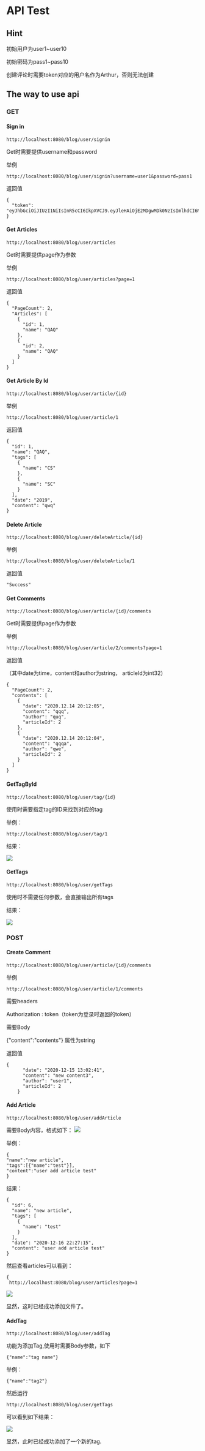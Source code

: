 

# API Test

## Hint

初始用户为user1\~user10

初始密码为pass1\~pass10

创建评论时需要token对应的用户名作为Arthur，否则无法创建

## The way to use api

### GET

#### 	**Sign in**

```
http://localhost:8080/blog/user/signin
```

Get时需要提供username和password

举例

```
http://localhost:8080/blog/user/signin?username=user1&password=pass1
```

返回值

```
{
  "token": "eyJhbGciOiJIUzI1NiIsInR5cCI6IkpXVCJ9.eyJleHAiOjE2MDgwMDk0NzIsImlhdCI6MTYwODAwNTg3Mn0.7kLZW1xH7cdsQTQvM16aC_oSBxiczIQLZLXOqeIm5_c"
}
```

#### 	Get Articles

```
http://localhost:8080/blog/user/articles
```

Get时需要提供page作为参数

举例

```
http://localhost:8080/blog/user/articles?page=1
```

  返回值

```
{
  "PageCount": 2,
  "Articles": [
    {
      "id": 1,
      "name": "QAQ"
    },
    {
      "id": 2,
      "name": "QAQ"
    }
  ]
}
```

#### 	Get Article By Id

```
http://localhost:8080/blog/user/article/{id}
```

举例

```
http://localhost:8080/blog/user/article/1
```

返回值

```
{
  "id": 1,
  "name": "QAQ",
  "tags": [
    {
      "name": "CS"
    },
    {
      "name": "SC"
    }
  ],
  "date": "2019",
  "content": "qwq"
}
```

#### 	Delete Article

```
http://localhost:8080/blog/user/deleteArticle/{id}
```

举例

```
http://localhost:8080/blog/user/deleteArticle/1
```

返回值

```
"Success"
```



#### 	Get Comments

```
http://localhost:8080/blog/user/article/{id}/comments
```

Get时需要提供page作为参数

举例

```
http://localhost:8080/blog/user/article/2/comments?page=1
```

返回值

（其中date为time，content和author为string， articleId为int32）

```
{
  "PageCount": 2,
  "contents": [
    {
      "date": "2020.12.14 20:12:05",
      "content": "qqq",
      "author": "quq",
      "articleId": 2
    },
    {
      "date": "2020.12.14 20:12:04",
      "content": "qqqa",
      "author": "qwe",
      "articleId": 2
    }
  ]
}
```

#### GetTagById

```
http://localhost:8080/blog/user/tag/{id}
```

使用时需要指定tag的ID来找到对应的tag

举例：

```
http://localhost:8080/blog/user/tag/1
```

结果：

![](./fig/getTagById.PNG)



#### GetTags

```
http://localhost:8080/blog/user/getTags
```

使用时不需要任何参数，会直接输出所有tags


结果：

![](./fig/addTag.PNG)



### POST

#### 	Create Comment

```
http://localhost:8080/blog/user/article/{id}/comments
```

举例

```
http://localhost:8080/blog/user/article/1/comments
```

需要headers

Authorization : token（token为登录时返回的token）

需要Body

{"content":"contents"} 属性为string

返回值

```
{
      "date": "2020-12-15 13:02:41",
      "content": "new content3",
      "author": "user1",
      "articleId": 2
    }
```


#### Add Article

```
http://localhost:8080/blog/user/addArticle
```

需要Body内容，格式如下：
![](./fig/addArticle.PNG)

举例：
```
{
"name":"new article",
"tags":[{"name":"test"}],
"content":"user add article test"
}
```

结果：
```
{
  "id": 6,
  "name": "new article",
  "tags": [
    {
      "name": "test"
    }
  ],
  "date": "2020-12-16 22:27:15",
  "content": "user add article test"
}
```

然后查看articles可以看到：

```
{
 http://localhost:8080/blog/user/articles?page=1
```
![](./fig/articles.PNG)

显然，这时已经成功添加文件了。



#### AddTag

```
http://localhost:8080/blog/user/addTag
```

功能为添加Tag,使用时需要Body参数，如下

```
{"name":"tag name"}
```

举例：

```
{"name":"tag2"}
```

然后运行

```
http://localhost:8080/blog/user/getTags
```
可以看到如下结果：

![](./fig/addTag.PNG)

显然，此时已经成功添加了一个新的tag.